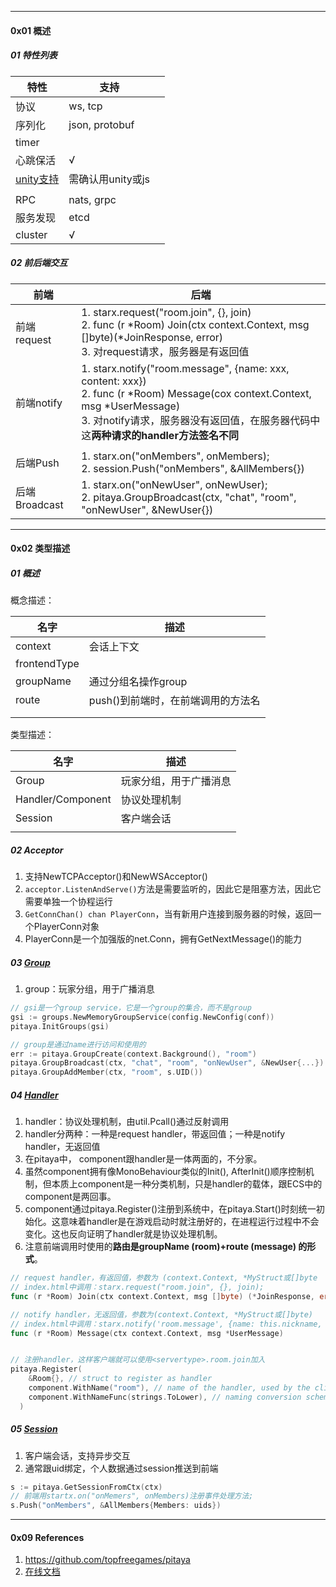 -----

#### 0x01 概述



##### 01 特性列表

| 特性                                                         | 支持              |      |
| ------------------------------------------------------------ | ----------------- | ---- |
| 协议                                                         | ws, tcp           |      |
| 序列化                                                       | json, protobuf    |      |
| timer                                                        |                   |      |
| 心跳保活                                                     | √                 |      |
| [unity支持](https://github.com/topfreegames/libpitaya/tree/master/unity/PitayaExample) | 需确认用unity或js |      |
|                                                              |                   |      |
| RPC                                                          | nats, grpc        |      |
| 服务发现                                                     | etcd              |      |
| cluster                                                      | √                 |      |



##### 02 前后端交互



| 前端          | 后端                                                         |
| ------------- | ------------------------------------------------------------ |
| 前端request   | 1. starx.request("room.join", {}, join)<br />2. func (r \*Room) Join(ctx context.Context, msg []byte)(*JoinResponse, error)<br/>3. 对request请求，服务器是有返回值 |
| 前端notify    | 1. starx.notify("room.message", {name: xxx, content: xxx})<br />2. func (r *Room) Message(cox context.Context, msg *UserMessage)<br />3. 对notify请求，服务器没有返回值，在服务器代码中这**两种请求的handler方法签名不同** |
|               |                                                              |
| 后端Push      | 1. starx.on("onMembers", onMembers);<br />2. session.Push("onMembers", &AllMembers{}) |
| 后端Broadcast | 1. starx.on("onNewUser", onNewUser);<br />2. pitaya.GroupBroadcast(ctx, "chat", "room", "onNewUser", &NewUser{}) |



---

#### 0x02 类型描述



##### 01 概述

概念描述：

| 名字         | 描述                               |
| ------------ | ---------------------------------- |
| context      | 会话上下文                         |
| frontendType |                                    |
| groupName    | 通过分组名操作group                |
| route        | push()到前端时，在前端调用的方法名 |
|              |                                    |
|              |                                    |



类型描述：

| 名字              | 描述                   |
| ----------------- | ---------------------- |
| Group             | 玩家分组，用于广播消息 |
| Handler/Component | 协议处理机制           |
| Session           | 客户端会话             |
|                   |                        |



##### 02 Acceptor

1. 支持NewTCPAcceptor()和NewWSAcceptor()
2. `acceptor.ListenAndServe()`方法是需要监听的，因此它是阻塞方法，因此它需要单独一个协程运行
3. `GetConnChan() chan PlayerConn`，当有新用户连接到服务器的时候，返回一个PlayerConn对象
4. PlayerConn是一个加强版的net.Conn，拥有GetNextMessage()的能力



##### 03 [Group](https://pitaya.readthedocs.io/en/latest/features.html#groups)

1. group：玩家分组，用于广播消息

```go
// gsi是一个group service，它是一个group的集合，而不是group
gsi := groups.NewMemoryGroupService(config.NewConfig(conf))
pitaya.InitGroups(gsi)

// group是通过name进行访问和使用的
err := pitaya.GroupCreate(context.Background(), "room")
pitaya.GroupBroadcast(ctx, "chat", "room", "onNewUser", &NewUser{...})
pitaya.GroupAddMember(ctx, "room", s.UID()) 

```



##### 04 [Handler](https://pitaya.readthedocs.io/en/latest/API.html#handlers)

1. handler：协议处理机制，由util.Pcall()通过反射调用
2. handler分两种：一种是request handler，带返回值；一种是notify handler，无返回值
3. 在pitaya中， component跟handler是一体两面的，不分家。
4. 虽然component拥有像MonoBehaviour类似的Init(), AfterInit()顺序控制机制，但本质上component是一种分类机制，只是handler的载体，跟ECS中的component是两回事。
5. component通过pitaya.Register()注册到系统中，在pitaya.Start()时刻统一初始化。这意味着handler是在游戏启动时就注册好的，在进程运行过程中不会变化。这也反向证明了handler就是协议处理机制。
6. 注意前端调用时使用的**路由是groupName (room)+route (message) 的形式**。

```go
// request handler，有返回值，参数为 (context.Context, *MyStruct或[]byte
// index.html中调用：starx.request("room.join", {}, join);
func (r *Room) Join(ctx context.Context, msg []byte) (*JoinResponse, error) 

// notify handler，无返回值，参数为(context.Context, *MyStruct或[]byte)
// index.html中调用：starx.notify('room.message', {name: this.nickname, content: this.inputMessage});
func (r *Room) Message(ctx context.Context, msg *UserMessage)


// 注册handler，这样客户端就可以使用<servertype>.room.join加入
pitaya.Register(
    &Room{}, // struct to register as handler
    component.WithName("room"), // name of the handler, used by the clients
    component.WithNameFunc(strings.ToLower), // naming conversion scheme to be used by the clients
  )
```



##### 05 [Session](https://pitaya.readthedocs.io/en/latest/features.html#sessions)

1. 客户端会话，支持异步交互
2. 通常跟uid绑定，个人数据通过session推送到前端



```go
s := pitaya.GetSessionFromCtx(ctx)
// 前端用startx.on("onMemers", onMembers)注册事件处理方法;
s.Push("onMembers", &AllMembers{Members: uids})
```





----

#### 0x09 References

1. https://github.com/topfreegames/pitaya
2. [在线文档](https://pitaya.readthedocs.io/en/latest)
